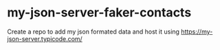 # my-json-server-faker-contacts
Create a repo to add my json formated data and host it using https://my-json-server.typicode.com/
